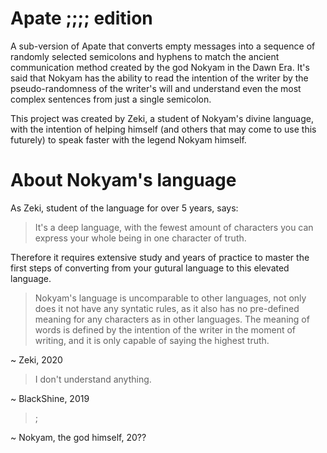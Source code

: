 # Apate ;;;; edition
A sub-version of Apate that converts empty messages into a sequence of randomly selected semicolons and hyphens to match the ancient communication method created by the god Nokyam in the Dawn Era.
It's said that Nokyam has the ability to read the intention of the writer by the pseudo-randomness of the writer's will and understand even the most complex sentences from just a single semicolon.

This project was created by Zeki, a student of Nokyam's divine language, with the intention of helping himself (and others that may come to use this futurely) to speak faster with the legend Nokyam himself.

# About Nokyam's language
As Zeki, student of the language for over 5 years, says:
> It's a deep language, with the fewest amount of characters you can express your whole being in one character of truth.
 
Therefore it requires extensive study and years of practice to master the first steps of converting from your gutural language to this elevated language.

> Nokyam's language is uncomparable to other languages, not only does it not have any syntatic rules, as it also has no pre-defined meaning for any characters as in other languages.
> The meaning of words is defined by the intention of the writer in the moment of writing, and it is only capable of saying the highest truth.

~ Zeki, 2020

> I don't understand anything.

~ BlackShine, 2019

> ;

~ Nokyam, the god himself, 20??
